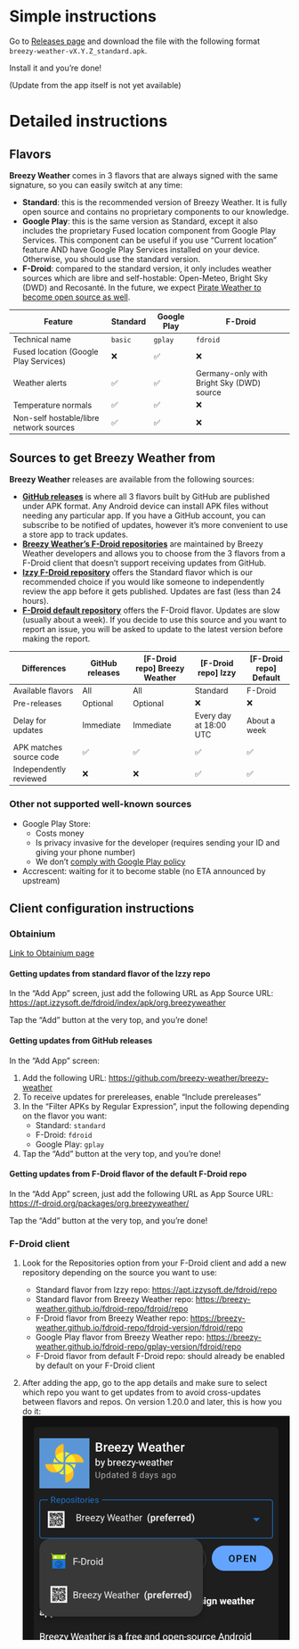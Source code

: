 # Simple instructions

Go to [Releases page](https://github.com/breezy-weather/breezy-weather/releases) and download the file with the following format `breezy-weather-vX.Y.Z_standard.apk`.

Install it and you’re done!

(Update from the app itself is not yet available)


# Detailed instructions

## Flavors

**Breezy Weather** comes in 3 flavors that are always signed with the same signature, so you can easily switch at any time:
- **Standard**: this is the recommended version of Breezy Weather. It is fully open source and contains no proprietary components to our knowledge.
- **Google Play**: this is the same version as Standard, except it also includes the proprietary Fused location component from Google Play Services. This component can be useful if you use “Current location” feature AND have Google Play Services installed on your device. Otherwise, you should use the standard version.
- **F-Droid**: compared to the standard version, it only includes weather sources which are libre and self-hostable: Open-Meteo, Bright Sky (DWD) and Recosanté. In the future, we expect [Pirate Weather to become open source as well](https://docs.pirateweather.net/en/latest/roadmap/).

| Feature                                 | Standard | Google Play | F-Droid                                   |
|-----------------------------------------|----------|-------------|-------------------------------------------|
| Technical name                          | `basic`  | `gplay`     | `fdroid`                                  |
| Fused location (Google Play Services)   | ❌        | ✅           | ❌                                         |
| Weather alerts                          | ✅        | ✅           | Germany-only with Bright Sky (DWD) source |
| Temperature normals                     | ✅        | ✅           | ❌                                         |
| Non-self hostable/libre network sources | ✅        | ✅           | ❌                                         |


## Sources to get Breezy Weather from

**Breezy Weather** releases are available from the following sources:
- **[GitHub releases](https://github.com/breezy-weather/breezy-weather/releases)** is where all 3 flavors built by GitHub are published under APK format. Any Android device can install APK files without needing any particular app. If you have a GitHub account, you can subscribe to be notified of updates, however it’s more convenient to use a store app to track updates.
- **[Breezy Weather’s F-Droid repositories](https://github.com/breezy-weather/fdroid-repo/blob/main/README.md)** are maintained by Breezy Weather developers and allows you to choose from the 3 flavors from a F-Droid client that doesn’t support receiving updates from GitHub.
- **[Izzy F-Droid repository](https://apt.izzysoft.de/fdroid/index/info)** offers the Standard flavor which is our recommended choice if you would like someone to independently review the app before it gets published. Updates are fast (less than 24 hours).
- **[F-Droid default repository](https://apt.izzysoft.de/fdroid/index/info)** offers the F-Droid flavor. Updates are slow (usually about a week). If you decide to use this source and you want to report an issue, you will be asked to update to the latest version before making the report.

| Differences             | GitHub releases | [F-Droid repo] Breezy Weather | [F-Droid repo] Izzy    | [F-Droid repo] Default |
|-------------------------|-----------------|-------------------------------|------------------------|------------------------|
| Available flavors       | All             | All                           | Standard               | F-Droid                |
| Pre-releases            | Optional        | Optional                      | ❌                      | ❌                      |
| Delay for updates       | Immediate       | Immediate                     | Every day at 18:00 UTC | About a week           |
| APK matches source code | ✅               | ✅                             | ✅                      | ✅                      |
| Independently reviewed  | ❌               | ❌                             | ✅                      | ✅                      |

### Other not supported well-known sources

- Google Play Store:
  - Costs money
  - Is privacy invasive for the developer (requires sending your ID and giving your phone number)
  - We don’t [comply with Google Play policy](https://github.com/breezy-weather/breezy-weather/issues/31)
- Accrescent: waiting for it to become stable (no ETA announced by upstream)


## Client configuration instructions

### Obtainium

[Link to Obtainium page](https://github.com/ImranR98/Obtainium/blob/main/README.md)

#### Getting updates from standard flavor of the Izzy repo

In the “Add App” screen, just add the following URL as App Source URL: https://apt.izzysoft.de/fdroid/index/apk/org.breezyweather

Tap the “Add” button at the very top, and you’re done!

#### Getting updates from GitHub releases

In the “Add App” screen:
1. Add the following URL: https://github.com/breezy-weather/breezy-weather
2. To receive updates for prereleases, enable “Include prereleases”
3. In the “Filter APKs by Regular Expression”, input the following depending on the flavor you want:
    - Standard: `standard`
    - F-Droid: `fdroid`
    - Google Play: `gplay`
4. Tap the “Add” button at the very top, and you’re done!

#### Getting updates from F-Droid flavor of the default F-Droid repo

In the “Add App” screen, just add the following URL as App Source URL: https://f-droid.org/packages/org.breezyweather/

Tap the “Add” button at the very top, and you’re done!


### F-Droid client

1) Look for the Repositories option from your F-Droid client and add a new repository depending on the source you want to use:
   - Standard flavor from Izzy repo: https://apt.izzysoft.de/fdroid/repo
   - Standard flavor from Breezy Weather repo: https://breezy-weather.github.io/fdroid-repo/fdroid/repo
   - F-Droid flavor from Breezy Weather repo: https://breezy-weather.github.io/fdroid-repo/fdroid-version/fdroid/repo
   - Google Play flavor from Breezy Weather repo: https://breezy-weather.github.io/fdroid-repo/gplay-version/fdroid/repo
   - F-Droid flavor from default F-Droid repo: should already be enabled by default on your F-Droid client

2) After adding the app, go to the app details and make sure to select which repo you want to get updates from to avoid cross-updates between flavors and repos. On version 1.20.0 and later, this is how you do it:
![F-Droid preferred repo feature](docs/fdroid_client_config.png)
